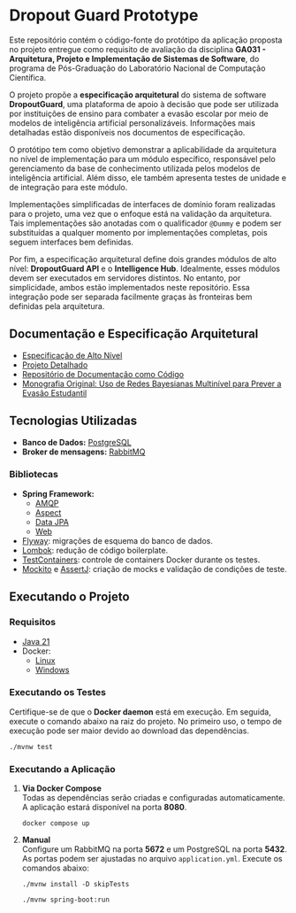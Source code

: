 # Dropout Guard Prototype

Este repositório contém o código-fonte do protótipo da aplicação proposta no projeto entregue como requisito de avaliação da disciplina **GA031 - Arquitetura, Projeto e Implementação de Sistemas de Software**, do programa de Pós-Graduação do Laboratório Nacional de Computação Científica.

O projeto propõe a **especificação arquitetural** do sistema de software **DropoutGuard**, uma plataforma de apoio à decisão que pode ser utilizada por instituições de ensino para combater a evasão escolar por meio de modelos de inteligência artificial personalizáveis. Informações mais detalhadas estão disponíveis nos documentos de especificação.

O protótipo tem como objetivo demonstrar a aplicabilidade da arquitetura no nível de implementação para um módulo específico, responsável pelo gerenciamento da base de conhecimento utilizada pelos modelos de inteligência artificial. Além disso, ele também apresenta testes de unidade e de integração para este módulo.

Implementações simplificadas de interfaces de domínio foram realizadas para o projeto, uma vez que o enfoque está na validação da arquitetura. Tais implementações são anotadas com o qualificador `@Dummy` e podem ser substituídas a qualquer momento por implementações completas, pois seguem interfaces bem definidas.

Por fim, a especificação arquitetural define dois grandes módulos de alto nível: **DropoutGuard API** e o **Intelligence Hub**. Idealmente, esses módulos devem ser executados em servidores distintos. No entanto, por simplicidade, ambos estão implementados neste repositório. Essa integração pode ser separada facilmente graças às fronteiras bem definidas pela arquitetura.

## Documentação e Especificação Arquitetural

- [Especificação de Alto Nível]()
- [Projeto Detalhado]()
- [Repositório de Documentação como Código]()
- [Monografia Original: Uso de Redes Bayesianas Multinível para Prever a Evasão Estudantil]()

## Tecnologias Utilizadas

- **Banco de Dados:** [PostgreSQL](https://www.postgresql.org/)
- **Broker de mensagens:** [RabbitMQ](https://www.rabbitmq.com/)

### Bibliotecas
- **Spring Framework:**
  - [AMQP](https://spring.io/projects/spring-amqp)
  - [Aspect](https://docs.spring.io/spring-framework/reference/core/aop.html)
  - [Data JPA](https://spring.io/projects/spring-data-jpa)
  - [Web](https://docs.spring.io/spring-boot/reference/web/index.html)
- [Flyway](https://mvnrepository.com/artifact/org.flywaydb/flyway-core): migrações de esquema do banco de dados.
- [Lombok](https://projectlombok.org/): redução de código boilerplate.
- [TestContainers](https://testcontainers.com/): controle de containers Docker durante os testes.
- [Mockito](https://site.mockito.org/) e [AssertJ](https://assertj.github.io/doc/): criação de mocks e validação de condições de teste.

## Executando o Projeto

### Requisitos
- [Java 21](https://www.azul.com/downloads/?version=java-21-lts&show-old-builds=true#zulu)
- Docker:
  - [Linux](https://docs.docker.com/engine/install/)
  - [Windows](https://docs.docker.com/desktop/setup/install/windows-install/)

### Executando os Testes

Certifique-se de que o **Docker daemon** está em execução. Em seguida, execute o comando abaixo na raiz do projeto. No primeiro uso, o tempo de execução pode ser maior devido ao download das dependências.

```shell
./mvnw test
```

### Executando a Aplicação

1. **Via Docker Compose**  
   Todas as dependências serão criadas e configuradas automaticamente. A aplicação estará disponível na porta **8080**.
   ```shell
   docker compose up
   ```

2. **Manual**  
   Configure um RabbitMQ na porta **5672** e um PostgreSQL na porta **5432**. As portas podem ser ajustadas no arquivo `application.yml`. Execute os comandos abaixo:
   ```shell
   ./mvnw install -D skipTests
   ```  
   ```shell
   ./mvnw spring-boot:run
   ```